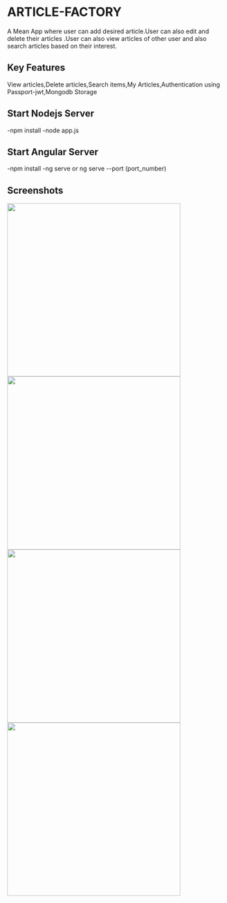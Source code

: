 # ARTICLE-FACTORY
A Mean App where user can add desired article.User can also edit and delete their articles .User can also view articles of other user and also search articles based on their interest.

## Key Features
View articles,Delete articles,Search items,My Articles,Authentication using Passport-jwt,Mongodb Storage

## Start Nodejs Server
-npm install 
-node app.js

## Start Angular Server
-npm install
-ng serve or ng serve --port (port_number)

## Screenshots
<img src="https://user-images.githubusercontent.com/27223544/34773702-a728227e-f632-11e7-8a70-2004cc8e4e48.png" width=400><img src="https://user-images.githubusercontent.com/27223544/34773727-c244f870-f632-11e7-96e0-7bd7c8daea57.png" width =400>
<br>
<img src="https://user-images.githubusercontent.com/27223544/34773804-fae26f82-f632-11e7-98bf-377ae2b92edf.png" width=400><img src="https://user-images.githubusercontent.com/27223544/34773767-df3e1286-f632-11e7-9a0b-55bc1a2e4555.png" width =400>
<br>
